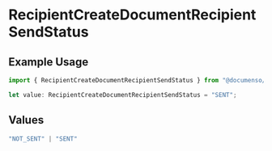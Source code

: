 # RecipientCreateDocumentRecipientSendStatus

## Example Usage

```typescript
import { RecipientCreateDocumentRecipientSendStatus } from "@documenso/sdk-typescript/models/operations";

let value: RecipientCreateDocumentRecipientSendStatus = "SENT";
```

## Values

```typescript
"NOT_SENT" | "SENT"
```